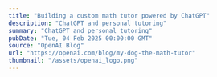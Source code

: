 ```yaml
---
title: "Building a custom math tutor powered by ChatGPT"
description: "ChatGPT and personal tutoring"
summary: "ChatGPT and personal tutoring"
pubDate: "Tue, 04 Feb 2025 00:00:00 GMT"
source: "OpenAI Blog"
url: "https://openai.com/blog/my-dog-the-math-tutor"
thumbnail: "/assets/openai_logo.png"
---
```


